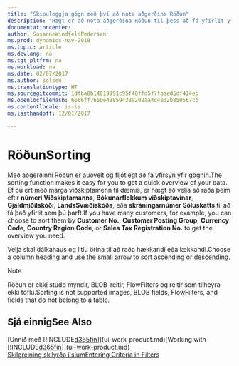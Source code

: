 ```yaml
---
title: "Skipuleggja gögn með því að nota aðgerðina Röðun"
description: "Hægt er að nota aðgerðina Röðun til þess að fá yfirlit yfir gögnin þín. Þú getur t.d. raðað viðskiptamönnum eftir gjaldmiðilskóða til að fá sérvalið úrtak af viðskiptamönnum."
documentationcenter: 
author: SusanneWindfeldPedersen
ms.prod: dynamics-nav-2018
ms.topic: article
ms.devlang: na
ms.tgt_pltfrm: na
ms.workload: na
ms.date: 02/07/2017
ms.author: solsen
ms.translationtype: HT
ms.sourcegitcommit: 1dfba8b14019991c95f40ffd5f7fbaed5df414eb
ms.openlocfilehash: 6666ff7650e488594389202aa4c4e32b850567cb
ms.contentlocale: is-is
ms.lasthandoff: 12/01/2017

---
```

# <a name="sorting"></a><span data-ttu-id="97bbf-104">Röðun</span><span class="sxs-lookup"><span data-stu-id="97bbf-104">Sorting</span></span>
<span data-ttu-id="97bbf-105">Með aðgerðinni Röðun er auðvelt og fljótlegt að fá yfirsýn yfir gögnin.</span><span class="sxs-lookup"><span data-stu-id="97bbf-105">The sorting function makes it easy for you to get a quick overview of your data.</span></span> <span data-ttu-id="97bbf-106">Ef þú ert með marga viðskiptamenn til dæmis, er hægt að velja að raða þeim eftir **númeri Viðskiptamanns**, **Bókunarflokkum viðskiptavinar**, **Gjaldmiðilskóði**, **LandsSvæðiskóða**, eða **skráningarnúmer Söluskatts** til að fá það yfirlit sem þú þarft.</span><span class="sxs-lookup"><span data-stu-id="97bbf-106">If you have many customers, for example, you can choose to sort them by **Customer No.**, **Customer Posting Group**, **Currency Code**, **Country Region Code**, or **Sales Tax Registration No.** to get the overview you need.</span></span>

<span data-ttu-id="97bbf-107">Velja skal dálkahaus og litlu örina til að raða hækkandi eða lækkandi.</span><span class="sxs-lookup"><span data-stu-id="97bbf-107">Choose a column heading and use the small arrow to sort ascending or descending.</span></span>  

> [!NOTE]  
>   <span data-ttu-id="97bbf-108">Röðun er ekki studd myndir, BLOB-reitir, FlowFilters og reitir sem tilheyra ekki töflu.</span><span class="sxs-lookup"><span data-stu-id="97bbf-108">Sorting is not supported images, BLOB fields, FlowFilters, and fields that do not belong to a table.</span></span>

## <a name="see-also"></a><span data-ttu-id="97bbf-109">Sjá einnig</span><span class="sxs-lookup"><span data-stu-id="97bbf-109">See Also</span></span>
<span data-ttu-id="97bbf-110">[Unnið með [!INCLUDE[d365fin](includes/d365fin_md.md)]](ui-work-product.md)</span><span class="sxs-lookup"><span data-stu-id="97bbf-110">[Working with [!INCLUDE[d365fin](includes/d365fin_md.md)]](ui-work-product.md)</span></span>  
[<span data-ttu-id="97bbf-111">Skilgreining skilyrða í síum</span><span class="sxs-lookup"><span data-stu-id="97bbf-111">Entering Criteria in Filters</span></span>](ui-enter-criteria-filters.md)

